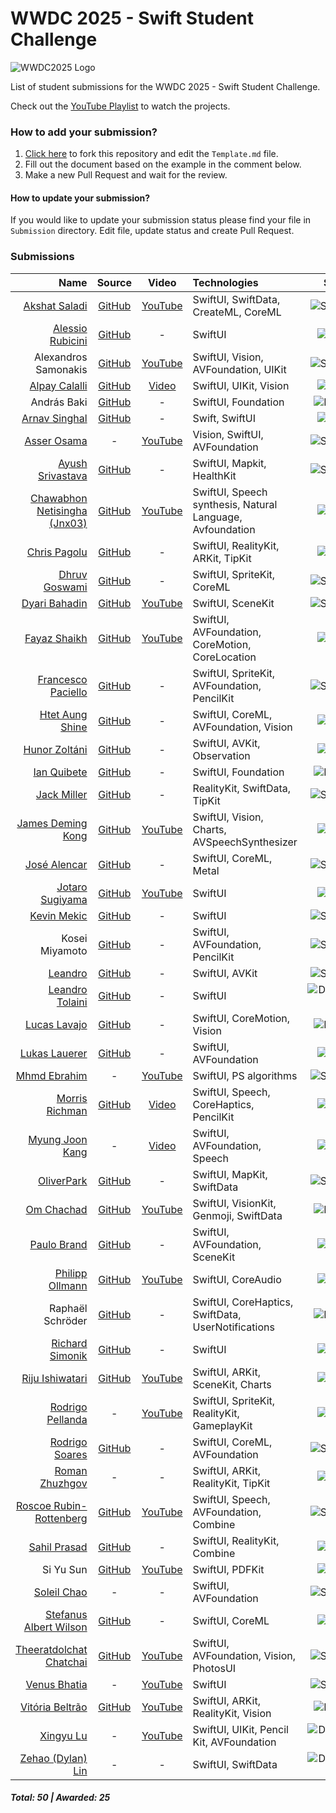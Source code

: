 # WWDC 2025 - Swift Student Challenge
![WWDC2025 Logo](logo.png)

List of student submissions for the WWDC 2025 - Swift Student Challenge.

Check out the [YouTube Playlist](https://youtube.com/playlist?list=PL0GynU2GmYtQhEjMX1i8KR3By7SugZEHL&si=k-e0kU_MboQ9uuWM) to watch the projects.

### How to add your submission?
1. [Click here](https://github.com/wwdc/2025/edit/main/Template.md) to fork this repository and edit the `Template.md` file.
2. Fill out the document based on the example in the comment below.
3. Make a new Pull Request and wait for the review.

#### How to update your submission?
If you would like to update your submission status please find your file in `Submission` directory. Edit file, update status and create Pull Request.

### Submissions

| Name | Source |    Video    | Technologies | Status |
|-----:|:------:|:-----------:|:-------------|:------:|
|[Akshat Saladi](https://akshat-hotpage.vercel.app/)|[GitHub](https://github.com/Akshat2923/Hero-Coach)|[YouTube](https://www.youtube.com/watch?v=A0phG_YCdII)|SwiftUI, SwiftData, CreateML, CoreML|![Submitted](https://img.shields.io/badge/submitted-slategrey?style=for-the-badge)|
|[Alessio Rubicini](https://alessiorubicini.github.io)|[GitHub](https://github.com/alessiorubicini/Screenplay-Genie)|-|SwiftUI|![Winner](https://img.shields.io/badge/winner-green?style=for-the-badge)|
|Alexandros Samonakis|[GitHub](https://github.com/AloneAlexandros/SSC2025)|[YouTube](https://youtu.be/qnYDLUdTiG8)|SwiftUI, Vision, AVFoundation, UIKit|![Submitted](https://img.shields.io/badge/submitted-slategrey?style=for-the-badge)|
|[Alpay Calalli](https://www.linkedin.com/in/alpay-calalli-a72bb0248/)|[GitHub](https://github.com/alpaycli/BasketballAnalyzer)|[Video](https://x.com/calalli24/status/1893307035933938008)|SwiftUI, UIKit, Vision|![Winner](https://img.shields.io/badge/winner-green?style=for-the-badge)|
|András Baki|[GitHub](https://github.com/ANDREW414E44524557/findtheapple)|-|SwiftUI, Foundation|![Rejected](https://img.shields.io/badge/rejected-firebrick?style=for-the-badge)|
|[Arnav Singhal](https://www.linkedin.com/in/arnavarw/)|[GitHub](https://github.com/Arnav-arw/Elmora-SSC-2025)|-|Swift, SwiftUI|![Winner](https://img.shields.io/badge/winner-green?style=for-the-badge)|
|[Asser Osama](https://www.linkedin.com/in/asserusama/)|-|[YouTube](https://youtu.be/b1dvqV9dZwo?si=Acd2yAONKrWTEb24)|Vision, SwiftUI, AVFoundation|![Submitted](https://img.shields.io/badge/submitted-slategrey?style=for-the-badge)|
|[Ayush Srivastava](https://x.com/ayushsrivastv)|[GitHub](https://github.com/ayushshrivastv/ThisSide)|-|SwiftUI, Mapkit, HealthKit|![Submitted](https://img.shields.io/badge/submitted-slategrey?style=for-the-badge)|
|[Chawabhon Netisingha (Jnx03)](https://www.jnx03.xyz/)|[GitHub](https://github.com/JNX03/Syntaxia)|[YouTube](https://youtu.be/zJ4cAt7An84)|SwiftUI, Speech synthesis, Natural Language, Avfoundation |![Winner](https://img.shields.io/badge/winner-green?style=for-the-badge)|
|[Chris Pagolu](https://www.linkedin.com/in/chris-pagolu-837368246/)|[GitHub](https://github.com/AllStars101-sudo/Tree-Buddy)|-|SwiftUI, RealityKit, ARKit, TipKit|![Winner](https://img.shields.io/badge/winner-green?style=for-the-badge)|
|[Dhruv Goswami](https://www.linkedin.com/in/Dhruv-Goswami-24-/)|[GitHub](https://github.com/DhruvGoswami10/Error_404-Game_not_found_SSC)|-|SwiftUI, SpriteKit, CoreML|![Submitted](https://img.shields.io/badge/submitted-slategrey?style=for-the-badge)|
|[Dyari Bahadin](https://x.com/0dbug_)|[GitHub](https://github.com/0xdbug/Armillary)|[YouTube](https://youtu.be/ogBnf7YMmGY?si=XB_wk4u2zCR9ecPj)|SwiftUI, SceneKit|![Submitted](https://img.shields.io/badge/submitted-slategrey?style=for-the-badge)|
|[Fayaz Shaikh](https://fayaz.one)|[GitHub](https://github.com/fayaz12g/GyroCam)|[YouTube](https://www.youtube.com/watch?v=q6XoJlkMB5Q)|SwiftUI, AVFoundation, CoreMotion, CoreLocation|![Winner](https://img.shields.io/badge/winner-green?style=for-the-badge)|
|[Francesco Paciello](https://x.com/paciosdev)|[GitHub](https://github.com/paciosdev/Adventure-of-a-Distinguished-Winner-SSC25-)|-|SwiftUI, SpriteKit, AVFoundation, PencilKit|![Submitted](https://img.shields.io/badge/submitted-slategrey?style=for-the-badge)|
|[Htet Aung Shine](https://www.linkedin.com/in/htet-aung-shine-41ab62256/)|[GitHub](https://github.com/HtetAungShine6/EcoVision.git)|-|SwiftUI, CoreML, AVFoundation, Vision|![Winner](https://img.shields.io/badge/winner-green?style=for-the-badge)|
|[Hunor Zoltáni](https://ronuhz.me)|[GitHub](https://github.com/Ronuhz/Swift-Student-Challenge-2025)|-|SwiftUI, AVKit, Observation|![Winner](https://img.shields.io/badge/winner-green?style=for-the-badge)|
|[Ian Quibete](https://github.com/nexteurarian)|[GitHub](https://github.com/nexteurarian/TracksAPP)|-|SwiftUI, Foundation|![Rejected](https://img.shields.io/badge/rejected-firebrick?style=for-the-badge)|
|[Jack Miller](https://jackmiller.dev)|[GitHub](https://github.com/millerswiftdev/AquaQuest)|-|RealityKit, SwiftData, TipKit|![Submitted](https://img.shields.io/badge/submitted-slategrey?style=for-the-badge)|
|[James Deming Kong](https://jameskong098.github.io/)|[GitHub](https://github.com/jameskong098/home-gym)|[YouTube](https://www.youtube.com/watch?v=dsgAGXltOJE)|SwiftUI, Vision, Charts, AVSpeechSynthesizer|![Winner](https://img.shields.io/badge/winner-green?style=for-the-badge)|
|[José Alencar](https://www.linkedin.com/in/josevalencar/)|[GitHub](https://github.com/josevalencar/SSC-25)|-|SwiftUI, CoreML, Metal|![Submitted](https://img.shields.io/badge/submitted-slategrey?style=for-the-badge)|
|[Jotaro Sugiyama](https://x.com/sugijotaro)|[GitHub](https://github.com/sugijotaro/Kirigami-SSC25)|[YouTube](https://www.youtube.com/watch?v=Hxq6_Sf9lFE)|SwiftUI|![Winner](https://img.shields.io/badge/winner-green?style=for-the-badge)|
|[Kevin Mekic](https://www.linkedin.com/in/kevin-mekic-b5833b170/)|[GitHub](https://github.com/kevinmekic/wwdc2025)|-|SwiftUI|![Submitted](https://img.shields.io/badge/submitted-slategrey?style=for-the-badge)|
|Kosei Miyamoto|[GitHub](https://github.com/user-attachments/files/19820310/Pip.Forest.swiftpm.zip)|-|SwiftUI, AVFoundation, PencilKit|![Submitted](https://img.shields.io/badge/submitted-slategrey?style=for-the-badge)|
|[Leandro](https://x.com/Droni0s)|[GitHub](https://github.com/Lxdro/the_Terminal-tor)|-|SwiftUI, AVKit|![Submitted](https://img.shields.io/badge/submitted-slategrey?style=for-the-badge)|
|[Leandro Tolaini](https://x.com/Droni0s)|[GitHub](https://github.com/Lxdro/the_Terminal-tor)|-|SwiftUI|![Distinguished](https://img.shields.io/badge/distinguished-goldenrod?style=for-the-badge)|
|[Lucas Lavajo](https://tryon-lab.fr)|[GitHub](https://github.com/tryon-dev/wwdc2025)|-|SwiftUI, CoreMotion, Vision|![Rejected](https://img.shields.io/badge/rejected-firebrick?style=for-the-badge)|
|[Lukas Lauerer](https://www.twitter.com/custusfox)|[GitHub](https://github.com/Black-Fox-2022/SpotOn-SSC25)|-|SwiftUI, AVFoundation|![Winner](https://img.shields.io/badge/winner-green?style=for-the-badge)|
|[Mhmd Ebrahim](https://www.linkedin.com/in/mhmd-ebrahim)|-|[YouTube](https://youtu.be/QXox8H-kWo0?si=BJue2fhX-Rt0aUUB)|SwiftUI, PS algorithms|![Submitted](https://img.shields.io/badge/submitted-slategrey?style=for-the-badge)|
|[Morris Richman](https://mcrich23.com)|[GitHub](https://github.com/Mcrich23/Anchor)|[Video](https://github.com/user-attachments/assets/beb6a3f1-38db-4475-8765-00a0d28a4164)|SwiftUI, Speech, CoreHaptics, PencilKit|![Winner](https://img.shields.io/badge/winner-green?style=for-the-badge)|
|[Myung Joon Kang](https://myungjoon.com)|-|[Video](https://speechpath.site)|SwiftUI, AVFoundation, Speech|![Winner](https://img.shields.io/badge/winner-green?style=for-the-badge)|
|[OliverPark](https://www.olivergpark.com)|[GitHub](https://github.com/oliver0828-dev/JeongKimchi)|-|SwiftUI, MapKit, SwiftData|![Submitted](https://img.shields.io/badge/submitted-slategrey?style=for-the-badge)|
|[Om Chachad](https://omchachad.com)|[GitHub](https://github.com/OmChachad/DubDubCircle)|[YouTube](https://youtu.be/NkXkQP9AP_g)|SwiftUI, VisionKit, Genmoji, SwiftData|![Rejected](https://img.shields.io/badge/rejected-firebrick?style=for-the-badge)|
|[Paulo Brand](https://www.linkedin.com/in/paulobrand)|[GitHub](https://github.com/PauloBrand7/BeatSync-WWDC25)|-|SwiftUI, AVFoundation, SceneKit|![Winner](https://img.shields.io/badge/winner-green?style=for-the-badge)|
|[Philipp Ollmann](https://philipp-ollmann.super.site/)|[GitHub](https://github.com/philippollmann/wwdc25-fidgetsynth)|[YouTube](https://youtu.be/NHBF3pVmhHw)|SwiftUI, CoreAudio|![Winner](https://img.shields.io/badge/winner-green?style=for-the-badge)|
|Raphaël Schröder|[GitHub](https://github.com/raphckrman/WWDC-SSC)|-|SwiftUI, CoreHaptics, SwiftData, UserNotifications|![Rejected](https://img.shields.io/badge/rejected-firebrick?style=for-the-badge)|
|[Richard Simonik](https://linkedin.com/in/richard-%C5%A1imon%C3%ADk-6603712a2)|[GitHub](https://github.com/risasim/CPRHelperv2)|-|SwiftUI|![Winner](https://img.shields.io/badge/winner-green?style=for-the-badge)|
|[Riju Ishiwatari](https://x.com/acrostorn?s=21)|[GitHub](https://github.com/acrostorn/OrbitPlay)|[YouTube](https://www.youtube.com/watch?v=GaSuNM9kLKg)|SwiftUI, ARKit, SceneKit, Charts|![Winner](https://img.shields.io/badge/winner-green?style=for-the-badge)|
|[Rodrigo Pellanda](https://x.com/pllenin42)|-|[YouTube](https://youtu.be/ic7mI4TN35k)|SwiftUI, SpriteKit, RealityKit, GameplayKit|![Winner](https://img.shields.io/badge/winner-green?style=for-the-badge)|
|[Rodrigo Soares](https://linkedin.com/in/roosoars)|[GitHub](https://github.com/roosoars/FaceQuiz)|-|SwiftUI, CoreML, AVFoundation|![Submitted](https://img.shields.io/badge/submitted-slategrey?style=for-the-badge)|
|[Roman Zhuzhgov](https://t.me/mi11ione)|-|-|SwiftUI, ARKit, RealityKit, TipKit|![Winner](https://img.shields.io/badge/winner-green?style=for-the-badge)|
|[Roscoe Rubin-Rottenberg](https://knotbin.xyz)|[GitHub](https://github.com/knotbin/ssc-25)|[YouTube](https://youtu.be/GgueyJrMiuQ?si=OmIf2fHv0LlNXYWk)|SwiftUI, Speech, AVFoundation, Combine|![Submitted](https://img.shields.io/badge/submitted-slategrey?style=for-the-badge)|
|[Sahil Prasad](https://x.com/sailorworks)|[GitHub](https://github.com/sailorworks/swift25)|-|SwiftUI, RealityKit, Combine|![Winner](https://img.shields.io/badge/winner-green?style=for-the-badge)|
|Si Yu Sun|[GitHub](https://github.com/siyusun02/ssc25-learn-by-reading-chinese)|[YouTube](https://www.youtube.com/shorts/PT9LMYptGUk)|SwiftUI, PDFKit|![Winner](https://img.shields.io/badge/winner-green?style=for-the-badge)|
|[Soleil Chao](https://www.linkedin.com/in/soleil-chao/)|-|-|SwiftUI, AVFoundation|![Submitted](https://img.shields.io/badge/submitted-slategrey?style=for-the-badge)|
|[Stefanus Albert Wilson](https://www.stefanuswilson.com)|[GitHub](https://github.com/abedsully/GuardUp)|-|SwiftUI, CoreML|![Winner](https://img.shields.io/badge/winner-green?style=for-the-badge)|
|[Theeratdolchat Chatchai](https://github.com/Theerat22)|[GitHub](https://github.com/Theerat22/ReKeeper)|[YouTube](https://youtu.be/hx3YWWz6F28?si=N1tH4uGe8BwLjn3d)|SwiftUI, AVFoundation, Vision, PhotosUI|![Submitted](https://img.shields.io/badge/submitted-slategrey?style=for-the-badge)|
|[Venus Bhatia](https://x.com/venusbhatia)|-|[YouTube](https://www.youtube.com/shorts/6smlF4eMXp8)|SwiftUI|![Submitted](https://img.shields.io/badge/submitted-slategrey?style=for-the-badge)|
|[Vitória Beltrão](https://www.linkedin.com/in/vitoriabeltrao/)|[GitHub](https://github.com/vbwo/Emotionpedia-SSC25)|[YouTube](https://www.youtube.com/watch?v=I3oGPtrsfME)|SwiftUI, ARKit, RealityKit, Vision|![Rejected](https://img.shields.io/badge/rejected-firebrick?style=for-the-badge)|
|[Xingyu Lu](https://discord.gg/58tJaJNP)|-|[YouTube](https://youtu.be/oRIB38hXKTc)|SwiftUI, UIKit, Pencil Kit, AVFoundation|![Distinguished](https://img.shields.io/badge/distinguished-goldenrod?style=for-the-badge)|
|[Zehao (Dylan) Lin](https://www.linkedin.com/in/zdlin/)|-|-|SwiftUI, SwiftData|![Distinguished](https://img.shields.io/badge/distinguished-goldenrod?style=for-the-badge)|

##### Total: 50 | Awarded: 25
